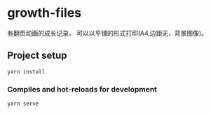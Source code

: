 # growth-files

有翻页动画的成长记录。
可以以平铺的形式打印(A4,边距无，背景图像)。

## Project setup
```
yarn install
```

### Compiles and hot-reloads for development
```
yarn serve
```


